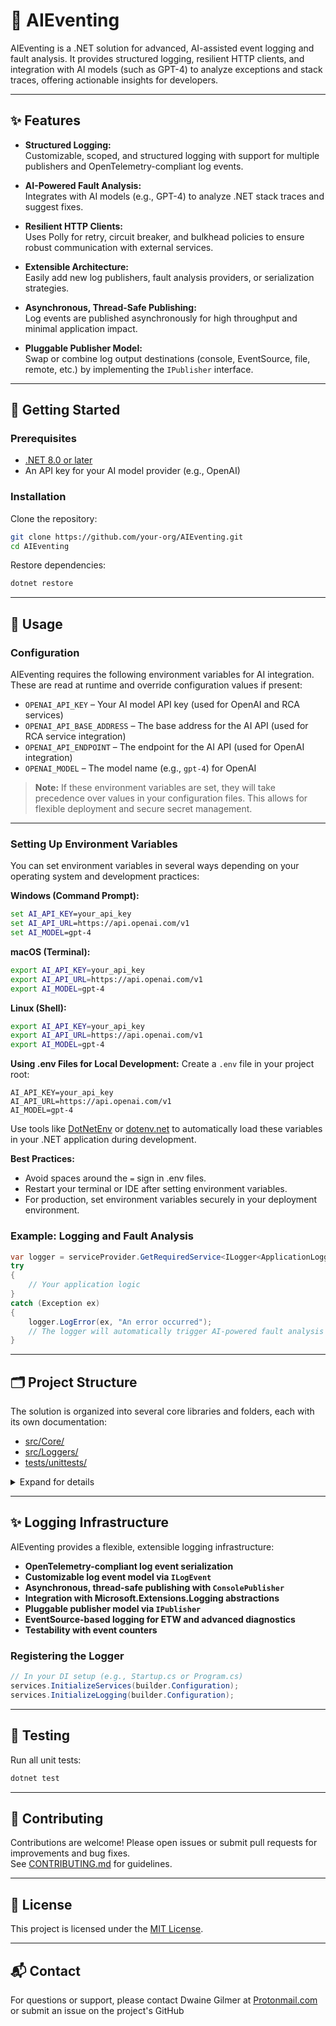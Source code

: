 # 🧠 AIEventing

AIEventing is a .NET solution for advanced, AI-assisted event logging and fault analysis. It provides structured logging, resilient HTTP clients, and integration with AI models (such as GPT-4) to analyze exceptions and stack traces, offering actionable insights for developers.

---

## ✨ Features

- **Structured Logging:**  
  Customizable, scoped, and structured logging with support for multiple publishers and OpenTelemetry-compliant log events.

- **AI-Powered Fault Analysis:**  
  Integrates with AI models (e.g., GPT-4) to analyze .NET stack traces and suggest fixes.

- **Resilient HTTP Clients:**  
  Uses Polly for retry, circuit breaker, and bulkhead policies to ensure robust communication with external services.

- **Extensible Architecture:**  
  Easily add new log publishers, fault analysis providers, or serialization strategies.

- **Asynchronous, Thread-Safe Publishing:**  
  Log events are published asynchronously for high throughput and minimal application impact.

- **Pluggable Publisher Model:**  
  Swap or combine log output destinations (console, EventSource, file, remote, etc.) by implementing the `IPublisher` interface.

---

## 🚀 Getting Started

### Prerequisites

- [.NET 8.0 or later](https://dotnet.microsoft.com/download)
- An API key for your AI model provider (e.g., OpenAI)

### Installation

Clone the repository:

```sh
git clone https://github.com/your-org/AIEventing.git
cd AIEventing
```

Restore dependencies:

```sh
dotnet restore
```

---

## 📝 Usage


### Configuration


AIEventing requires the following environment variables for AI integration. These are read at runtime and override configuration values if present:

- `OPENAI_API_KEY` – Your AI model API key (used for OpenAI and RCA services)
- `OPENAI_API_BASE_ADDRESS` – The base address for the AI API (used for RCA service integration)
- `OPENAI_API_ENDPOINT` – The endpoint for the AI API (used for OpenAI integration)
- `OPENAI_MODEL` – The model name (e.g., `gpt-4`) for OpenAI

> **Note:** If these environment variables are set, they will take precedence over values in your configuration files. This allows for flexible deployment and secure secret management.

---

### Setting Up Environment Variables

You can set environment variables in several ways depending on your operating system and development practices:

**Windows (Command Prompt):**
```cmd
set AI_API_KEY=your_api_key
set AI_API_URL=https://api.openai.com/v1
set AI_MODEL=gpt-4
```

**macOS (Terminal):**
```bash
export AI_API_KEY=your_api_key
export AI_API_URL=https://api.openai.com/v1
export AI_MODEL=gpt-4
```

**Linux (Shell):**
```bash
export AI_API_KEY=your_api_key
export AI_API_URL=https://api.openai.com/v1
export AI_MODEL=gpt-4
```

**Using .env Files for Local Development:**
Create a `.env` file in your project root:
```env
AI_API_KEY=your_api_key
AI_API_URL=https://api.openai.com/v1
AI_MODEL=gpt-4
```
Use tools like [DotNetEnv](https://github.com/tonerdo/dotnet-env) or [dotenv.net](https://github.com/bolorundurowb/dotenv.net) to automatically load these variables in your .NET application during development.

**Best Practices:**
- Avoid spaces around the `=` sign in .env files.
- Restart your terminal or IDE after setting environment variables.
- For production, set environment variables securely in your deployment environment.

### Example: Logging and Fault Analysis

```csharp
var logger = serviceProvider.GetRequiredService<ILogger<ApplicationLogger>>();
try
{
    // Your application logic
}
catch (Exception ex)
{
    logger.LogError(ex, "An error occurred");
    // The logger will automatically trigger AI-powered fault analysis
}
```

---

## 🗂️ Project Structure

The solution is organized into several core libraries and folders, each with its own documentation:

- [src/Core/](src/Core/)  
- [src/Loggers/](src/Loggers/)  
- [tests/unittests/](tests/unittests/)  

<details>
  <summary>Expand for details</summary>

The solution is organized into several core libraries and folders, each with its own documentation:

- [src/Core/](src/Core/)  
  Core logic, domain models, configuration, extensions, and helpers.
  - [Caching](src/Core/Caching/README.md): In-memory and file-based caching services.
  - [Configuration](src/Core/Configuration/README.md): Strongly-typed settings, HTTP resilience, and OpenAI integration.
  - [Contracts](src/Core/Contracts/README.md): Interfaces and abstractions for logging, caching, AI, and more.
  - [Extensions](src/Core/Extensions/README.md): Extension methods for .NET types and solution utilities.
  - [Helpers](src/Core/Helpers/README.md): Utility classes for reflection, JSON, file system, error handling, and more.
  - [Models](src/Core/Models/README.md): Data models for analysis, logging, exceptions, chat, and more.
  - [Services](src/Core/Services/README.md): AI chat, embedding, and fault analysis services.

- [src/Loggers/](src/Loggers/)  
  Logging infrastructure, providers, publishers, and models.
  - [Application](src/Loggers/Application/README.md): Custom logger, logger factory, and provider for structured logging.
  - [Contracts](src/Loggers/Contracts/README.md): Publisher interface for log output.
  - [Extensions](src/Loggers/Extensions/README.md): DI and logging builder extensions for logger registration.
  - [Models](src/Loggers/Models/README.md): OpenTelemetry-compliant log event models.
  - [Publishers](src/Loggers/Publishers/README.md): Console and EventSource publishers for log output.

- [tests/unittests/](tests/unittests/)  
  Unit tests for all major components.

</details>

---

## ✨ Logging Infrastructure

AIEventing provides a flexible, extensible logging infrastructure:

- **OpenTelemetry-compliant log event serialization**
- **Customizable log event model via `ILogEvent`**
- **Asynchronous, thread-safe publishing with `ConsolePublisher`**
- **Integration with Microsoft.Extensions.Logging abstractions**
- **Pluggable publisher model via `IPublisher`**
- **EventSource-based logging for ETW and advanced diagnostics**
- **Testability with event counters**

### Registering the Logger

```csharp
// In your DI setup (e.g., Startup.cs or Program.cs)
services.InitializeServices(builder.Configuration);
services.InitializeLogging(builder.Configuration);
```

---

## 🧪 Testing

Run all unit tests:

```sh
dotnet test
```

---

## 🤝 Contributing

Contributions are welcome! Please open issues or submit pull requests for improvements and bug fixes.  
See [CONTRIBUTING.md](../../CONTRIBUTING.md) for guidelines.

---

## 📄 License

This project is licensed under the [MIT License](../../LICENSE).

---

## 📬 Contact

For questions or support, please contact Dwaine Gilmer at [Protonmail.com](mailto:dwaine.gilmer@protonmail.com) or submit an issue on the project's GitHub
